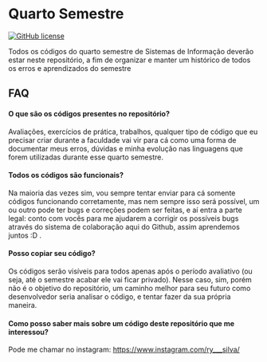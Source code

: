 # Quarto Semestre   

[![GitHub license](https://img.shields.io/github/license/RyanForward/Semestre4?style=plastic)](https://github.com/RyanForward/Semestre4/blob/main/LICENSE) 

Todos os códigos do quarto semestre de Sistemas de Informação deverão estar neste repositório, a fim de organizar e manter um histórico de todos os erros e aprendizados do semestre




## FAQ

#### O que são os códigos presentes no repositório?
Avaliações, exercícios de prática, trabalhos, qualquer tipo de código que eu precisar criar durante a faculdade vai vir para cá como uma forma de documentar meus erros, dúvidas e minha evolução nas linguagens que forem utilizadas durante esse quarto semestre.

#### Todos os códigos são funcionais?

Na maioria das vezes sim, vou sempre tentar enviar para cá somente códigos funcionando corretamente, mas nem sempre isso será possível, um ou outro pode ter bugs e correções podem ser feitas, e aí entra a parte legal: conto com vocês para me ajudarem a corrigir os possíveis bugs através do sistema de colaboração aqui do Github, assim aprendemos juntos :D .

#### Posso copiar seu código?

Os códigos serão visíveis para todos apenas após o período avaliativo (ou seja, até o semestre acabar ele vai ficar privado). Nesse caso, sim, porém não é o objetivo do repositório, um caminho melhor para seu futuro como desenvolvedor seria analisar o código, e tentar fazer da sua própria maneira.

#### Como posso saber mais sobre um código deste repositório que me interessou?
Pode me chamar no instagram: https://www.instagram.com/ry___silva/


